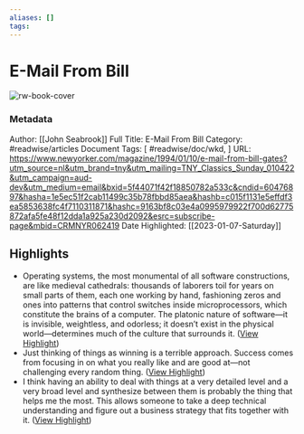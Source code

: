 ```yaml
---
aliases: []
tags:
---
```

# E-Mail From Bill

![rw-book-cover](https://media.newyorker.com/photos/59092f48c14b3c606c102832/16:9/w_1280,c_limit/940110_r27976.jpg)
### Metadata
Author: [[John Seabrook]]
Full Title: E-Mail From Bill
Category: #readwise/articles
Document Tags: [ #readwise/doc/wkd, ]
URL: https://www.newyorker.com/magazine/1994/01/10/e-mail-from-bill-gates?utm_source=nl&utm_brand=tny&utm_mailing=TNY_Classics_Sunday_010422&utm_campaign=aud-dev&utm_medium=email&bxid=5f44071f42f18850782a533c&cndid=60476897&hasha=1e5ec51f2cab11499c35b78fbbd85aea&hashb=c015f1131e5effdf3ea5853638fc4f7110311871&hashc=9163bf8c03e4a0995979922f700d62775872afa5fe48f12dda1a925a230d2092&esrc=subscribe-page&mbid=CRMNYR062419
Date Highlighted: [[2023-01-07-Saturday]]

## Highlights
- Operating systems, the most monumental of all software constructions, are like medieval cathedrals: thousands of laborers toil for years on small parts of them, each one working by hand, fashioning zeros and ones into patterns that control switches inside microprocessors, which constitute the brains of a computer. The platonic nature of software—it is invisible, weightless, and odorless; it doesn’t exist in the physical world—determines much of the culture that surrounds it. ([View Highlight](https://read.readwise.io/read/01gp6d2m14tt07g0yz069frr1p))
- Just thinking of things as winning is a terrible approach. Success comes from focusing in on what you really like and are good at—not challenging every random thing. ([View Highlight](https://read.readwise.io/read/01gp6e37eqagnxvrk0qsp7haxv))
- I think having an ability to deal with things at a very detailed level and a very broad level and synthesize between them is probably the thing that helps me the most. This allows someone to take a deep technical understanding and figure out a business strategy that fits together with it. ([View Highlight](https://read.readwise.io/read/01gp6e4nbzh6hgbavp1m3sqemt))
